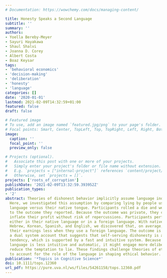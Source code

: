 ```yaml
---
# Documentation: https://wowchemy.com/docs/managing-content/

title: Honesty Speaks a Second Language
subtitle: ''
summary: ''
authors:
- Yoella Bereby-Meyer
- Sayuri Hayakawa
- Shaul Shalvi
- Joanna D. Corey
- Albert Costa
- Boaz Keysar
tags:
- 'behavioral economics'
- 'decision-making'
- 'deliberation'
- 'honesty'
- 'language'
categories: []
date: '2020-01-01'
lastmod: 2021-02-09T14:32:59+01:00
featured: false
draft: false

# Featured image
# To use, add an image named `featured.jpg/png` to your page's folder.
# Focal points: Smart, Center, TopLeft, Top, TopRight, Left, Right, BottomLeft, Bottom, BottomRight.
image:
  caption: ''
  focal_point: ''
  preview_only: false

# Projects (optional).
#   Associate this post with one or more of your projects.
#   Simply enter your project's folder or file name without extension.
#   E.g. `projects = ["internal-project"]` references `content/project/deep-learning/index.md`.
#   Otherwise, set `projects = []`.
projects: ['roots_of_corruption']
publishDate: '2021-02-09T13:32:59.393952Z'
publication_types:
- '2'
abstract: Theories of dishonest behavior implicitly assume language independence.
  Here, we investigated this assumption by comparing lying by people using a foreign
  language versus their native tongue. Participants rolled a die and were paid according
  to the outcome they reported. Because the outcome was private, they could lie to
  inflate their profit without risk of repercussions. Participants performed the task
  either in their native language or in a foreign language. With native speakers of
  Hebrew, Korean, Spanish, and English, we discovered that, on average, people inflate
  their earnings less when they use a foreign language. The outcome is explained by
  a dual system account that suggests that self-serving dishonesty is an automatic
  tendency, which is supported by a fast and intuitive system. Because using a foreign
  language is less intuitive and automatic, it might engage more deliberation and
  reduce the temptation to lie. These findings challenge theories of ethical behavior
  to account for the role of the language in shaping ethical behavior.
publication: '*Topics in Cognitive Science*'
doi: 10.1111/tops.12360
url_pdf: https://pure.uva.nl/ws/files/54261158/tops.12360.pdf
---
```

